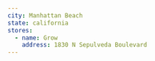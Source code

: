 ```yaml
---
city: Manhattan Beach
state: california
stores:
  - name: Grow
    address: 1830 N Sepulveda Boulevard
---
```

